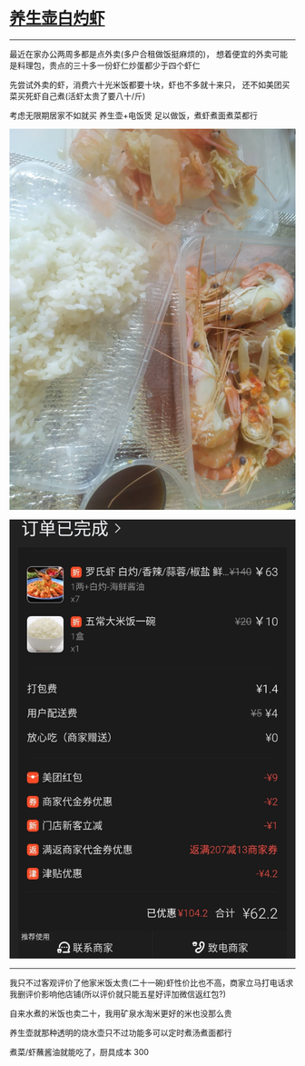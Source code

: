 # [养生壶白灼虾](/2022/05/cook_shrimp_at_home.md)

---

最近在家办公两周多都是点外卖(多户合租做饭挺麻烦的)，
想着便宜的外卖可能是料理包，贵点的三十多一份虾仁炒蛋都少于四个虾仁

先尝试外卖的虾，消费六十光米饭都要十块，虾也不多就十来只，
还不如美团买菜买死虾自己煮(活虾太贵了要八十/斤)

考虑无限期居家不如就买 养生壶+电饭煲 足以做饭，煮虾煮面煮菜都行

![](cook_shrimp_at_home_1.jpeg)

![](cook_shrimp_at_home_2.jpeg)

---

我只不过客观评价了他家米饭太贵(二十一碗)虾性价比也不高，商家立马打电话求我删评价影响他店铺(所以评价就只能五星好评加微信返红包?)

自来水煮的米饭也卖二十，我用矿泉水淘米更好的米也没那么贵

养生壶就那种透明的烧水壶只不过功能多可以定时煮汤煮面都行

煮菜/虾蘸酱油就能吃了，厨具成本 300
